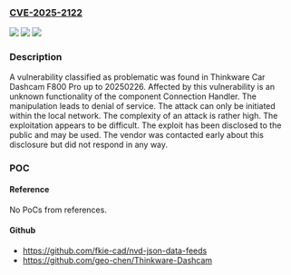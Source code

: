 ### [CVE-2025-2122](https://cve.mitre.org/cgi-bin/cvename.cgi?name=CVE-2025-2122)
![](https://img.shields.io/static/v1?label=Product&message=Car%20Dashcam%20F800%20Pro&color=blue)
![](https://img.shields.io/static/v1?label=Version&message=%3D%2020250226%20&color=brighgreen)
![](https://img.shields.io/static/v1?label=Vulnerability&message=Denial%20of%20Service&color=brighgreen)

### Description

A vulnerability classified as problematic was found in Thinkware Car Dashcam F800 Pro up to 20250226. Affected by this vulnerability is an unknown functionality of the component Connection Handler. The manipulation leads to denial of service. The attack can only be initiated within the local network. The complexity of an attack is rather high. The exploitation appears to be difficult. The exploit has been disclosed to the public and may be used. The vendor was contacted early about this disclosure but did not respond in any way.

### POC

#### Reference
No PoCs from references.

#### Github
- https://github.com/fkie-cad/nvd-json-data-feeds
- https://github.com/geo-chen/Thinkware-Dashcam

